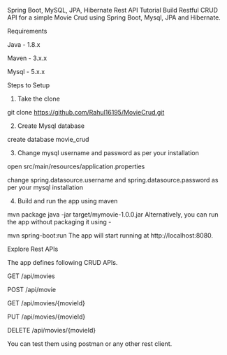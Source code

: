 Spring Boot, MySQL, JPA, Hibernate Rest API Tutorial
Build Restful CRUD API for a simple Movie Crud using Spring Boot, Mysql, JPA and Hibernate.

Requirements

Java - 1.8.x

Maven - 3.x.x

Mysql - 5.x.x

Steps to Setup

1. Take the clone

git clone https://github.com/Rahul16195/MovieCrud.git

2. Create Mysql database

create database movie_crud

3. Change mysql username and password as per your installation

open src/main/resources/application.properties

change spring.datasource.username and spring.datasource.password as per your mysql installation

4. Build and run the app using maven

mvn package
java -jar target/mymovie-1.0.0.jar
Alternatively, you can run the app without packaging it using -

mvn spring-boot:run
The app will start running at http://localhost:8080.

Explore Rest APIs

The app defines following CRUD APIs.

GET /api/movies

POST /api/movie

GET /api/movies/{movieId}

PUT /api/movies/{movieId}

DELETE /api/movies/{movieId}

You can test them using postman or any other rest client.
